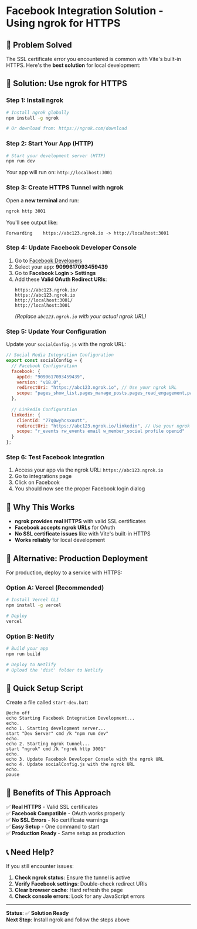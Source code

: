 # Facebook Integration Solution - Using ngrok for HTTPS

## 🚨 **Problem Solved**

The SSL certificate error you encountered is common with Vite's built-in HTTPS. Here's the **best solution** for local development:

## 🔧 **Solution: Use ngrok for HTTPS**

### **Step 1: Install ngrok**

```bash
# Install ngrok globally
npm install -g ngrok

# Or download from: https://ngrok.com/download
```

### **Step 2: Start Your App (HTTP)**

```bash
# Start your development server (HTTP)
npm run dev
```

Your app will run on: `http://localhost:3001`

### **Step 3: Create HTTPS Tunnel with ngrok**

Open a **new terminal** and run:

```bash
ngrok http 3001
```

You'll see output like:
```
Forwarding    https://abc123.ngrok.io -> http://localhost:3001
```

### **Step 4: Update Facebook Developer Console**

1. Go to [Facebook Developers](https://developers.facebook.com/)
2. Select your app: **9099617093459439**
3. Go to **Facebook Login > Settings**
4. Add these **Valid OAuth Redirect URIs**:
   ```
   https://abc123.ngrok.io/
   https://abc123.ngrok.io
   http://localhost:3001/
   http://localhost:3001
   ```
   *(Replace `abc123.ngrok.io` with your actual ngrok URL)*

### **Step 5: Update Your Configuration**

Update your `socialConfig.js` with the ngrok URL:

```javascript
// Social Media Integration Configuration
export const socialConfig = {
  // Facebook Configuration
  facebook: {
    appId: "9099617093459439",
    version: "v18.0",
    redirectUri: "https://abc123.ngrok.io", // Use your ngrok URL
    scope: "pages_show_list,pages_manage_posts,pages_read_engagement,pages_read_user_content,instagram_basic,instagram_content_publish"
  },
  
  // LinkedIn Configuration
  linkedin: {
    clientId: "77q0wyhcsxoutt",
    redirectUri: "https://abc123.ngrok.io/linkedin", // Use your ngrok URL
    scope: "r_events rw_events email w_member_social profile openid"
  }
};
```

### **Step 6: Test Facebook Integration**

1. Access your app via the ngrok URL: `https://abc123.ngrok.io`
2. Go to integrations page
3. Click on Facebook
4. You should now see the proper Facebook login dialog

## 🎯 **Why This Works**

- **ngrok provides real HTTPS** with valid SSL certificates
- **Facebook accepts ngrok URLs** for OAuth
- **No SSL certificate issues** like with Vite's built-in HTTPS
- **Works reliably** for local development

## 📝 **Alternative: Production Deployment**

For production, deploy to a service with HTTPS:

### **Option A: Vercel (Recommended)**
```bash
# Install Vercel CLI
npm install -g vercel

# Deploy
vercel
```

### **Option B: Netlify**
```bash
# Build your app
npm run build

# Deploy to Netlify
# Upload the 'dist' folder to Netlify
```

## 🔄 **Quick Setup Script**

Create a file called `start-dev.bat`:

```batch
@echo off
echo Starting Facebook Integration Development...
echo.
echo 1. Starting development server...
start "Dev Server" cmd /k "npm run dev"
echo.
echo 2. Starting ngrok tunnel...
start "ngrok" cmd /k "ngrok http 3001"
echo.
echo 3. Update Facebook Developer Console with the ngrok URL
echo 4. Update socialConfig.js with the ngrok URL
echo.
pause
```

## 🚀 **Benefits of This Approach**

✅ **Real HTTPS** - Valid SSL certificates  
✅ **Facebook Compatible** - OAuth works properly  
✅ **No SSL Errors** - No certificate warnings  
✅ **Easy Setup** - One command to start  
✅ **Production Ready** - Same setup as production  

## 📞 **Need Help?**

If you still encounter issues:

1. **Check ngrok status**: Ensure the tunnel is active
2. **Verify Facebook settings**: Double-check redirect URIs
3. **Clear browser cache**: Hard refresh the page
4. **Check console errors**: Look for any JavaScript errors

---

**Status**: ✅ **Solution Ready**  
**Next Step**: Install ngrok and follow the steps above
